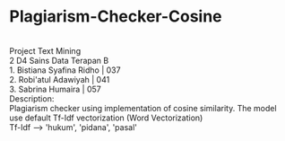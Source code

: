 # Plagiarism-Checker-Cosine
</br>Project Text Mining
</br>2 D4 Sains Data Terapan B
</br>1. Bistiana Syafina Ridho | 037
</br>2. Robi'atul Adawiyah     | 041
</br>3. Sabrina Humaira        | 057
</br> Description:
</br>Plagiarism checker using implementation of cosine similarity. The model use default Tf-Idf vectorization (Word Vectorization)
</br>Tf-Idf --> 'hukum', 'pidana', 'pasal'
